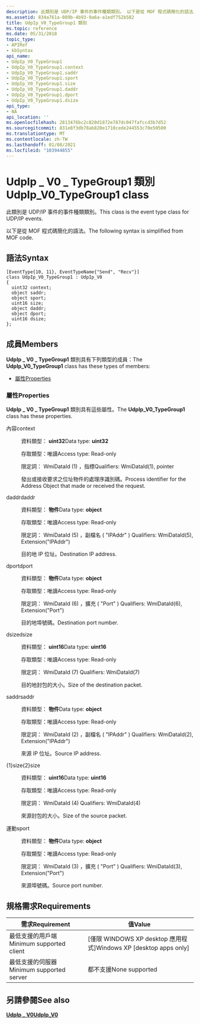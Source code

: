 ```yaml
---
description: 此類別是 UDP/IP 事件的事件種類類別。 以下是從 MOF 程式碼簡化的語法。
ms.assetid: 834a761a-089b-4b93-9a6a-a1edf752b582
title: UdpIp_V0_TypeGroup1 類別
ms.topic: reference
ms.date: 05/31/2018
topic_type:
- APIRef
- kbSyntax
api_name:
- UdpIp_V0_TypeGroup1
- UdpIp_V0_TypeGroup1.context
- UdpIp_V0_TypeGroup1.saddr
- UdpIp_V0_TypeGroup1.sport
- UdpIp_V0_TypeGroup1.size
- UdpIp_V0_TypeGroup1.daddr
- UdpIp_V0_TypeGroup1.dport
- UdpIp_V0_TypeGroup1.dsize
api_type:
- NA
api_location: ''
ms.openlocfilehash: 2813476bc2c820d1872e787dc047fafccd3b7d52
ms.sourcegitcommit: 831e8f3db78ab820e1710cede244553c70e50500
ms.translationtype: MT
ms.contentlocale: zh-TW
ms.lasthandoff: 01/08/2021
ms.locfileid: "103944855"
---
```

# <a name="udpip_v0_typegroup1-class"></a><span data-ttu-id="963b4-104">UdpIp \_ V0 \_ TypeGroup1 類別</span><span class="sxs-lookup"><span data-stu-id="963b4-104">UdpIp\_V0\_TypeGroup1 class</span></span>

<span data-ttu-id="963b4-105">此類別是 UDP/IP 事件的事件種類類別。</span><span class="sxs-lookup"><span data-stu-id="963b4-105">This class is the event type class for UDP/IP events.</span></span>

<span data-ttu-id="963b4-106">以下是從 MOF 程式碼簡化的語法。</span><span class="sxs-lookup"><span data-stu-id="963b4-106">The following syntax is simplified from MOF code.</span></span>

## <a name="syntax"></a><span data-ttu-id="963b4-107">語法</span><span class="sxs-lookup"><span data-stu-id="963b4-107">Syntax</span></span>

``` syntax
[EventType{10, 11}, EventTypeName{"Send", "Recv"}]
class UdpIp_V0_TypeGroup1 : UdpIp_V0
{
  uint32 context;
  object saddr;
  object sport;
  uint16 size;
  object daddr;
  object dport;
  uint16 dsize;
};
```

## <a name="members"></a><span data-ttu-id="963b4-108">成員</span><span class="sxs-lookup"><span data-stu-id="963b4-108">Members</span></span>

<span data-ttu-id="963b4-109">**UdpIp \_ V0 \_ TypeGroup1** 類別具有下列類型的成員：</span><span class="sxs-lookup"><span data-stu-id="963b4-109">The **UdpIp\_V0\_TypeGroup1** class has these types of members:</span></span>

-   [<span data-ttu-id="963b4-110">屬性</span><span class="sxs-lookup"><span data-stu-id="963b4-110">Properties</span></span>](#properties)

### <a name="properties"></a><span data-ttu-id="963b4-111">屬性</span><span class="sxs-lookup"><span data-stu-id="963b4-111">Properties</span></span>

<span data-ttu-id="963b4-112">**UdpIp \_ V0 \_ TypeGroup1** 類別具有這些屬性。</span><span class="sxs-lookup"><span data-stu-id="963b4-112">The **UdpIp\_V0\_TypeGroup1** class has these properties.</span></span>

<dl> <dt>

<span data-ttu-id="963b4-113">內容</span><span class="sxs-lookup"><span data-stu-id="963b4-113">context</span></span>
</dt> <dd> <dl> <dt>

<span data-ttu-id="963b4-114">資料類型： **uint32**</span><span class="sxs-lookup"><span data-stu-id="963b4-114">Data type: **uint32**</span></span>
</dt> <dt>

<span data-ttu-id="963b4-115">存取類型：唯讀</span><span class="sxs-lookup"><span data-stu-id="963b4-115">Access type: Read-only</span></span>
</dt> <dt>

<span data-ttu-id="963b4-116">限定詞： WmiDataId (1) ，指標</span><span class="sxs-lookup"><span data-stu-id="963b4-116">Qualifiers: WmiDataId(1), pointer</span></span>
</dt> </dl>

<span data-ttu-id="963b4-117">發出或接收要求之位址物件的處理序識別碼。</span><span class="sxs-lookup"><span data-stu-id="963b4-117">Process identifier for the Address Object that made or received the request.</span></span>

</dd> <dt>

<span data-ttu-id="963b4-118">daddr</span><span class="sxs-lookup"><span data-stu-id="963b4-118">daddr</span></span>
</dt> <dd> <dl> <dt>

<span data-ttu-id="963b4-119">資料類型： **物件**</span><span class="sxs-lookup"><span data-stu-id="963b4-119">Data type: **object**</span></span>
</dt> <dt>

<span data-ttu-id="963b4-120">存取類型：唯讀</span><span class="sxs-lookup"><span data-stu-id="963b4-120">Access type: Read-only</span></span>
</dt> <dt>

<span data-ttu-id="963b4-121">限定詞： WmiDataId (5) ，副檔名 ( "IPAddr" ) </span><span class="sxs-lookup"><span data-stu-id="963b4-121">Qualifiers: WmiDataId(5), Extension("IPAddr")</span></span>
</dt> </dl>

<span data-ttu-id="963b4-122">目的地 IP 位址。</span><span class="sxs-lookup"><span data-stu-id="963b4-122">Destination IP address.</span></span>

</dd> <dt>

<span data-ttu-id="963b4-123">dport</span><span class="sxs-lookup"><span data-stu-id="963b4-123">dport</span></span>
</dt> <dd> <dl> <dt>

<span data-ttu-id="963b4-124">資料類型： **物件**</span><span class="sxs-lookup"><span data-stu-id="963b4-124">Data type: **object**</span></span>
</dt> <dt>

<span data-ttu-id="963b4-125">存取類型：唯讀</span><span class="sxs-lookup"><span data-stu-id="963b4-125">Access type: Read-only</span></span>
</dt> <dt>

<span data-ttu-id="963b4-126">限定詞： WmiDataId (6) ，擴充 ( "Port" ) </span><span class="sxs-lookup"><span data-stu-id="963b4-126">Qualifiers: WmiDataId(6), Extension("Port")</span></span>
</dt> </dl>

<span data-ttu-id="963b4-127">目的地埠號碼。</span><span class="sxs-lookup"><span data-stu-id="963b4-127">Destination port number.</span></span>

</dd> <dt>

<span data-ttu-id="963b4-128">dsize</span><span class="sxs-lookup"><span data-stu-id="963b4-128">dsize</span></span>
</dt> <dd> <dl> <dt>

<span data-ttu-id="963b4-129">資料類型： **uint16**</span><span class="sxs-lookup"><span data-stu-id="963b4-129">Data type: **uint16**</span></span>
</dt> <dt>

<span data-ttu-id="963b4-130">存取類型：唯讀</span><span class="sxs-lookup"><span data-stu-id="963b4-130">Access type: Read-only</span></span>
</dt> <dt>

<span data-ttu-id="963b4-131">限定詞： WmiDataId (7) </span><span class="sxs-lookup"><span data-stu-id="963b4-131">Qualifiers: WmiDataId(7)</span></span>
</dt> </dl>

<span data-ttu-id="963b4-132">目的地封包的大小。</span><span class="sxs-lookup"><span data-stu-id="963b4-132">Size of the destination packet.</span></span>

</dd> <dt>

<span data-ttu-id="963b4-133">saddr</span><span class="sxs-lookup"><span data-stu-id="963b4-133">saddr</span></span>
</dt> <dd> <dl> <dt>

<span data-ttu-id="963b4-134">資料類型： **物件**</span><span class="sxs-lookup"><span data-stu-id="963b4-134">Data type: **object**</span></span>
</dt> <dt>

<span data-ttu-id="963b4-135">存取類型：唯讀</span><span class="sxs-lookup"><span data-stu-id="963b4-135">Access type: Read-only</span></span>
</dt> <dt>

<span data-ttu-id="963b4-136">限定詞： WmiDataId (2) ，副檔名 ( "IPAddr" ) </span><span class="sxs-lookup"><span data-stu-id="963b4-136">Qualifiers: WmiDataId(2), Extension("IPAddr")</span></span>
</dt> </dl>

<span data-ttu-id="963b4-137">來源 IP 位址。</span><span class="sxs-lookup"><span data-stu-id="963b4-137">Source IP address.</span></span>

</dd> <dt>

<span data-ttu-id="963b4-138">{1}size{2}</span><span class="sxs-lookup"><span data-stu-id="963b4-138">size</span></span>
</dt> <dd> <dl> <dt>

<span data-ttu-id="963b4-139">資料類型： **uint16**</span><span class="sxs-lookup"><span data-stu-id="963b4-139">Data type: **uint16**</span></span>
</dt> <dt>

<span data-ttu-id="963b4-140">存取類型：唯讀</span><span class="sxs-lookup"><span data-stu-id="963b4-140">Access type: Read-only</span></span>
</dt> <dt>

<span data-ttu-id="963b4-141">限定詞： WmiDataId (4) </span><span class="sxs-lookup"><span data-stu-id="963b4-141">Qualifiers: WmiDataId(4)</span></span>
</dt> </dl>

<span data-ttu-id="963b4-142">來源封包的大小。</span><span class="sxs-lookup"><span data-stu-id="963b4-142">Size of the source packet.</span></span>

</dd> <dt>

<span data-ttu-id="963b4-143">運動</span><span class="sxs-lookup"><span data-stu-id="963b4-143">sport</span></span>
</dt> <dd> <dl> <dt>

<span data-ttu-id="963b4-144">資料類型： **物件**</span><span class="sxs-lookup"><span data-stu-id="963b4-144">Data type: **object**</span></span>
</dt> <dt>

<span data-ttu-id="963b4-145">存取類型：唯讀</span><span class="sxs-lookup"><span data-stu-id="963b4-145">Access type: Read-only</span></span>
</dt> <dt>

<span data-ttu-id="963b4-146">限定詞： WmiDataId (3) ，擴充 ( "Port" ) </span><span class="sxs-lookup"><span data-stu-id="963b4-146">Qualifiers: WmiDataId(3), Extension("Port")</span></span>
</dt> </dl>

<span data-ttu-id="963b4-147">來源埠號碼。</span><span class="sxs-lookup"><span data-stu-id="963b4-147">Source port number.</span></span>

</dd> </dl>

## <a name="requirements"></a><span data-ttu-id="963b4-148">規格需求</span><span class="sxs-lookup"><span data-stu-id="963b4-148">Requirements</span></span>



| <span data-ttu-id="963b4-149">需求</span><span class="sxs-lookup"><span data-stu-id="963b4-149">Requirement</span></span> | <span data-ttu-id="963b4-150">值</span><span class="sxs-lookup"><span data-stu-id="963b4-150">Value</span></span> |
|-------------------------------------|---------------------------------------------|
| <span data-ttu-id="963b4-151">最低支援的用戶端</span><span class="sxs-lookup"><span data-stu-id="963b4-151">Minimum supported client</span></span><br/> | <span data-ttu-id="963b4-152">\[僅限 WINDOWS XP desktop 應用程式\]</span><span class="sxs-lookup"><span data-stu-id="963b4-152">Windows XP \[desktop apps only\]</span></span><br/> |
| <span data-ttu-id="963b4-153">最低支援的伺服器</span><span class="sxs-lookup"><span data-stu-id="963b4-153">Minimum supported server</span></span><br/> | <span data-ttu-id="963b4-154">都不支援</span><span class="sxs-lookup"><span data-stu-id="963b4-154">None supported</span></span><br/>                   |



## <a name="see-also"></a><span data-ttu-id="963b4-155">另請參閱</span><span class="sxs-lookup"><span data-stu-id="963b4-155">See also</span></span>

<dl> <dt>

[<span data-ttu-id="963b4-156">**UdpIp \_ V0**</span><span class="sxs-lookup"><span data-stu-id="963b4-156">**UdpIp\_V0**</span></span>](udpip-v0.md)
</dt> </dl>

 

 




